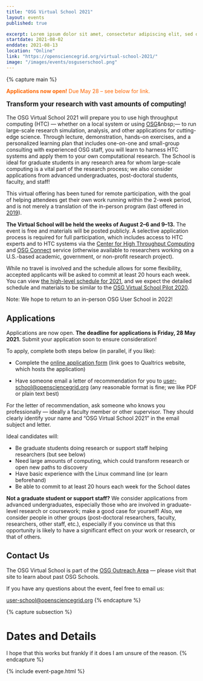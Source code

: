 ```yaml
---
title: "OSG Virtual School 2021"
layout: events
published: true

excerpt: Lorem ipsum dolor sit amet, consectetur adipiscing elit, sed do eiusmod tempor incididunt ut labore et dolore magna aliqua. Ut enim ad minim veniam, quis nostrud exercitation ullamco laboris nisi ut aliquip ex ea commodo consequat. Duis aute irure dolor in reprehenderit in voluptate velit esse cillum dolore eu fugiat nulla pariatur. Excepteur sint occaecat cupidatat non proident, sunt in culpa qui officia deserunt mollit anim id est laborum.
startdate: 2021-08-02
enddate: 2021-08-13
location: "Online"
link: "https://opensciencegrid.org/virtual-school-2021/"
image: "/images/events/osguserschool.png"
---
```


{% capture main %}
<p style="color: #FF6600;"><strong>Applications now open!</strong> Due May 28 &ndash; see below for link.</p>

<p style="font-size: larger; font-weight: bold;">Transform your research with vast amounts of computing!</p>

The OSG Virtual School 2021 will prepare you to use high throughput computing (HTC)&nbsp;&mdash;
whether on a local system or using
[OSG](https://www.youtube.com/watch?v=t2PzIy-vvaE&list=PLBWb4iScSWcPy7LQ4BuXmm8Z2xO4ZW1J_)&nbsp;&mdash;
to run large-scale research simulation, analysis, and other applications for cutting-edge science.
Through lecture, demonstration, hands-on exercises, and
a personalized learning plan that includes one-on-one and small-group consulting with experienced OSG staff,
you will learn to harness HTC systems and apply them to your own computational research.
The School is ideal for graduate students in any research area for whom large-scale computing
is a vital part of the research process; we also consider applications from advanced undergraduates,
post-doctoral students, faculty, and staff!

This virtual offering has been tuned for remote participation,
with the goal of helping attendees get their own work running within the 2-week period,
and is not merely a translation of the in-person program
(last offered in [2019](https://opensciencegrid.org/user-school-2019/)).

**The Virtual School will be held the weeks of August 2&ndash;6 and 9&ndash;13.**
The event is free and materials will be posted publicly.
A selective application process is required for full participation,
which includes access to HTC experts and to HTC systems via the
[Center for High Throughput Computing](https://chtc.cs.wisc.edu/approach.shtml) and
[OSG Connect](https://www.osgconnect.net/) service
(otherwise available to researchers working on a U.S.-based academic, government, or non-profit research project).

While no travel is involved and the schedule allows for some flexibility,
accepted applicants will be asked to commit at least 20 hours each week.
You can view [the high-level schedule for 2021](schedule.md),
and we expect the detailed schedule and materials to be similar to the
[OSG Virtual School Pilot 2020](https://opensciencegrid.org/virtual-school-pilot-2020/).

Note: We hope to return to an in-person OSG User School in 2022!

## Applications

Applications are now open.
**The deadline for applications is Friday, 28 May 2021.**
Submit your application soon to ensure consideration!

To apply, complete both steps below (in parallel, if you like):

*   Complete the [online application form](https://uwmadison.co1.qualtrics.com/jfe/form/SV_0SZ8duEyHLZYVdI)
    (link goes to Qualtrics website, which hosts the application)

*   Have someone email a letter of recommendation for you to
    [user-school@opensciencegrid.org](mailto:user-school@opensciencegrid.org)
    (any reasonable format is fine; we like PDF or plain text best)

For the letter of recommendation, ask someone who knows you professionally&nbsp;&mdash;
ideally a faculty member or other supervisor.
They should clearly identify your name and “OSG Virtual School 2021” in the email subject and letter.

Ideal candidates will:

*   Be graduate students doing research or support staff helping researchers (but see below)
*   Need large amounts of computing, which could transform research or open new paths to discovery
*   Have basic experience with the Linux command line (or learn beforehand)
*   Be able to commit to at least 20 hours each week for the School dates

**Not a graduate student or support staff?**
We consider applications from advanced undergraduates,
especially those who are involved in graduate-level research or coursework;
make a good case for yourself!
Also, we consider people in other groups
(post-doctoral researchers, faculty, researchers, other staff, etc.),
especially if you convince us that this opportunity is likely
to have a significant effect on your work or research, or that of others.

## Contact Us

The OSG Virtual School is part of the
[OSG Outreach Area](https://opensciencegrid.org/outreach/)&nbsp;&mdash; please visit that site to
learn about past OSG Schools.

If you have any questions about the event, feel free to email us:

<user-school@opensciencegrid.org>
{% endcapture %}


{% capture subsection %}
# Dates and Details

I hope that this works but frankly if it does I am unsure of the reason.
{% endcapture %}

{% include event-page.html %}